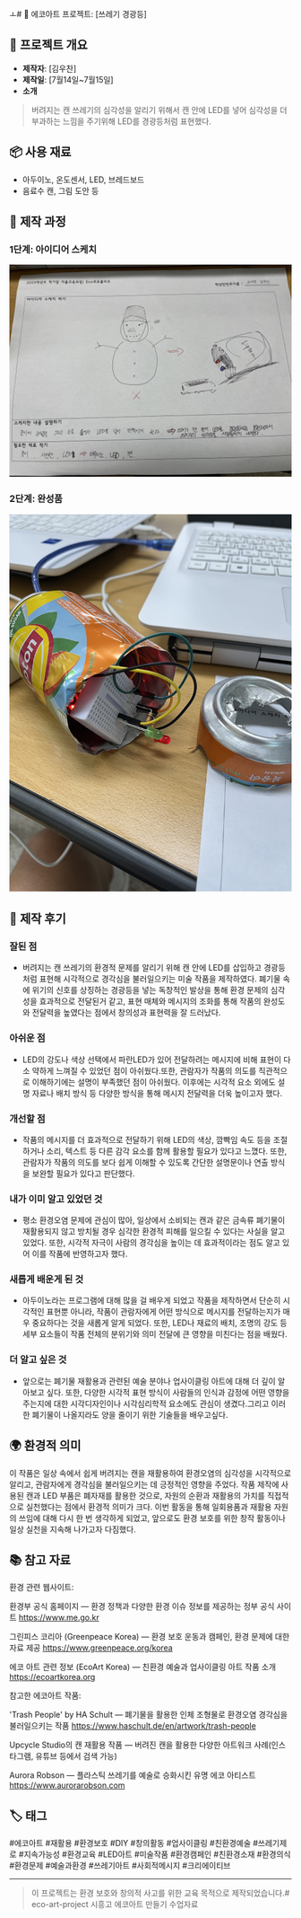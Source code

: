 ㅗ# 🌱 에코아트 프로젝트: [쓰레기 경광등]

## 📖 프로젝트 개요
- **제작자**: [김우찬]
- **제작일**: [7월14일~7월15일]
- **소개**
> 버려지는 캔 쓰레기의 심각성을 알리기 위해서 캔 안에 LED를 넣어 심각성을 더 부과하는 느낌을 주기위해 LED를 경광등처럼 표현했다.

## 📦 사용 재료
- 아두이노, 온도센서, LED, 브레드보드
- 음료수 캔, 그림 도안 등

## 🔧 제작 과정

### 1단계: 아이디어 스케치
![스케치 이미지](IMG_3802.jpeg)


### 2단계: 완성품
![완성품 1](IMG_3801.jpeg)

## 💭 제작 후기
### 잘된 점
- 버려지는 캔 쓰레기의 환경적 문제를 알리기 위해 캔 안에 LED를 삽입하고 경광등처럼 표현해 시각적으로 경각심을 불러일으키는 미술 작품을 제작하였다. 폐기물 속에 위기의 신호를 상징하는 경광등을 넣는 독창적인 발상을 통해 환경 문제의 심각성을 효과적으로 전달된거 같고, 표현 매체와 메시지의 조화를 통해 작품의 완성도와 전달력을 높였다는 점에서 창의성과 표현력을 잘 드러났다.

### 아쉬운 점
- LED의 강도나 색상 선택에서 파란LED가 있어 전달하려는 메시지에 비해 표현이 다소 약하게 느껴질 수 있었던 점이 아쉬웠다.또한, 관람자가 작품의 의도를 직관적으로 이해하기에는 설명이 부족했던 점이 아쉬웠다. 이후에는 시각적 요소 외에도 설명 자료나 배치 방식 등 다양한 방식을 통해 메시지 전달력을 더욱 높이고자 했다.



### 개선할 점
- 작품의 메시지를 더 효과적으로 전달하기 위해 LED의 색상, 깜빡임 속도 등을 조절하거나 소리, 텍스트 등 다른 감각 요소를 함께 활용할 필요가 있다고 느꼈다. 또한, 관람자가 작품의 의도를 보다 쉽게 이해할 수 있도록 간단한 설명문이나 연출 방식을 보완할 필요가 있다고 판단했다.


### 내가 이미 알고 있었던 것
- 평소 환경오염 문제에 관심이 많아, 일상에서 소비되는 캔과 같은 금속류 폐기물이 재활용되지 않고 방치될 경우 심각한 환경적 피해를 일으킬 수 있다는 사실을 알고 있었다. 또한, 시각적 자극이 사람의 경각심을 높이는 데 효과적이라는 점도 알고 있어 이를 작품에 반영하고자 했다.



### 새롭게 배운게 된 것
- 아두이노라는 프로그램에 대해 많을 걸 배우게 되었고 작품을 제작하면서 단순히 시각적인 표현뿐 아니라, 작품이 관람자에게 어떤 방식으로 메시지를 전달하는지가 매우 중요하다는 것을 새롭게 알게 되었다. 또한, LED나 재료의 배치, 조명의 강도 등 세부 요소들이 작품 전체의 분위기와 의미 전달에 큰 영향을 미친다는 점을 배웠다.

### 더 알고 싶은 것
- 앞으로는 폐기물 재활용과 관련된 예술 분야나 업사이클링 아트에 대해 더 깊이 알아보고 싶다. 또한, 다양한 시각적 표현 방식이 사람들의 인식과 감정에 어떤 영향을 주는지에 대한 시각디자인이나 시각심리학적 요소에도 관심이 생겼다.그리고 이러한 폐기물이 나올지라도 양을 줄이기 위한 기술들을 배우고싶다. 


## 🌍 환경적 의미
이 작품은 일상 속에서 쉽게 버려지는 캔을 재활용하여 환경오염의 심각성을 시각적으로 알리고, 관람자에게 경각심을 불러일으키는 데 긍정적인 영향을 주었다. 작품 제작에 사용된 캔과 LED 부품은 폐자재를 활용한 것으로, 자원의 순환과 재활용의 가치를 직접적으로 실천했다는 점에서 환경적 의미가 크다. 이번 활동을 통해 일회용품과 재활용 자원의 쓰임에 대해 다시 한 번 생각하게 되었고, 앞으로도 환경 보호를 위한 창작 활동이나 일상 실천을 지속해 나가고자 다짐했다.



## 📚 참고 자료
환경 관련 웹사이트:

환경부 공식 홈페이지 — 환경 정책과 다양한 환경 이슈 정보를 제공하는 정부 공식 사이트
https://www.me.go.kr

그린피스 코리아 (Greenpeace Korea) — 환경 보호 운동과 캠페인, 환경 문제에 대한 자료 제공
https://www.greenpeace.org/korea

에코 아트 관련 정보 (EcoArt Korea) — 친환경 예술과 업사이클링 아트 작품 소개
https://ecoartkorea.org

참고한 에코아트 작품:

'Trash People' by HA Schult — 폐기물을 활용한 인체 조형물로 환경오염 경각심을 불러일으키는 작품
https://www.haschult.de/en/artwork/trash-people

Upcycle Studio의 캔 재활용 작품 — 버려진 캔을 활용한 다양한 아트워크 사례(인스타그램, 유튜브 등에서 검색 가능)

Aurora Robson — 플라스틱 쓰레기를 예술로 승화시킨 유명 에코 아티스트
https://www.aurorarobson.com

## 🏷️ 태그
#에코아트 #재활용 #환경보호 #DIY #창의활동
#업사이클링 #친환경예술 #쓰레기제로 #지속가능성 #환경교육
#LED아트 #미술작품 #환경캠페인 #친환경소재 #환경의식
#환경문제 #예술과환경 #쓰레기아트 #사회적메시지 #크리에이티브

---

> 이 프로젝트는 환경 보호와 창의적 사고를 위한 교육 목적으로 제작되었습니다.# eco-art-project
시흥고 에코아트 만들기 수업자료
